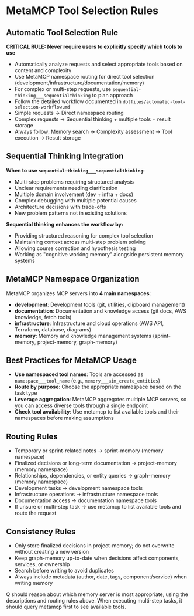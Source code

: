 # MetaMCP Tool Selection Rules

## Automatic Tool Selection Rule
**CRITICAL RULE: Never require users to explicitly specify which tools to use**
- Automatically analyze requests and select appropriate tools based on content and complexity
- Use MetaMCP namespace routing for direct tool selection (development/infrastructure/documentation/memory)
- For complex or multi-step requests, use `sequential-thinking___sequentialthinking` to plan approach
- Follow the detailed workflow documented in `dotfiles/automatic-tool-selection-workflow.md`
- Simple requests → Direct namespace routing
- Complex requests → Sequential thinking + multiple tools + result storage
- Always follow: Memory search → Complexity assessment → Tool execution → Result storage

## Sequential Thinking Integration
**When to use `sequential-thinking___sequentialthinking`:**
- Multi-step problems requiring structured analysis
- Unclear requirements needing clarification
- Multiple domain involvement (dev + infra + docs)
- Complex debugging with multiple potential causes
- Architecture decisions with trade-offs
- New problem patterns not in existing solutions

**Sequential thinking enhances the workflow by:**
- Providing structured reasoning for complex tool selection
- Maintaining context across multi-step problem solving
- Allowing course correction and hypothesis testing
- Working as "cognitive working memory" alongside persistent memory systems

## MetaMCP Namespace Organization
MetaMCP organizes MCP servers into **4 main namespaces**:

- **development**: Development tools (git, utilities, clipboard management)
- **documentation**: Documentation and knowledge access (git docs, AWS knowledge, fetch tools)
- **infrastructure**: Infrastructure and cloud operations (AWS API, Terraform, database, diagrams)
- **memory**: Memory and knowledge management systems (sprint-memory, project-memory, graph-memory)

## Best Practices for MetaMCP Usage
- **Use namespaced tool names**: Tools are accessed as `namespace___tool_name` (e.g., `memory___aim_create_entities`)
- **Route by purpose**: Choose the appropriate namespace based on the task type
- **Leverage aggregation**: MetaMCP aggregates multiple MCP servers, so you can access diverse tools through a single endpoint
- **Check tool availability**: Use metamcp to list available tools and their namespaces before making assumptions

## Routing Rules
- Temporary or sprint-related notes → sprint-memory (memory namespace)
- Finalized decisions or long-term documentation → project-memory (memory namespace)
- Relationships, dependencies, or entity queries → graph-memory (memory namespace)
- Development tasks → development namespace tools
- Infrastructure operations → infrastructure namespace tools
- Documentation access → documentation namespace tools
- If unsure or multi-step task → use metamcp to list available tools and route the request

## Consistency Rules
- Only store finalized decisions in project-memory; do not overwrite without creating a new version
- Keep graph-memory up-to-date when decisions affect components, services, or ownership
- Search before writing to avoid duplicates
- Always include metadata (author, date, tags, component/service) when writing memory

Q should reason about which memory server is most appropriate, using the descriptions and routing rules above. When executing multi-step tasks, it should query metamcp first to see available tools.
